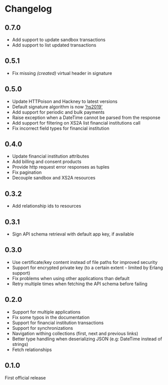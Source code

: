 # Changelog

## 0.7.0

* Add support to update sandbox transactions
* Add support to list updated transactions

## 0.5.1

* Fix missing _(created)_ virtual header in signature

## 0.5.0

* Update HTTPoison and Hackney to latest versions
* Default signature algorithm is now ['hs2019'](https://tools.ietf.org/html/draft-cavage-http-signatures-12#appendix-E.2)
* Add support for periodic and bulk payments
* Raise exception when a DateTime cannot be parsed from the response
* Add support for filtering on XS2A list financial institutions call
* Fix incorrect field types for financial institution

## 0.4.0

* Update financial institution attributes
* Add billing and consent products
* Provide http request error responses as tuples
* Fix pagination
* Decouple sandbox and XS2A resources

## 0.3.2

* Add relationship ids to resources

## 0.3.1

* Sign API schema retrieval with default app key, if available

## 0.3.0

* Use certificate/key content instead of file paths for improved security
* Support for encrypted private key (to a certain extent - limited by Erlang support)
* Fix problems when using other applications than default
* Retry multiple times when fetching the API schema before failing

## 0.2.0

* Support for multiple applications
* Fix some typos in the documentation
* Support for financial institution transactions
* Support for synchronizations
* Navigation withing collections (first, next and previous links)
* Better type handling when deserializing JSON (e.g: DateTime instead of strings)
* Fetch relationships

## 0.1.0

First official release
